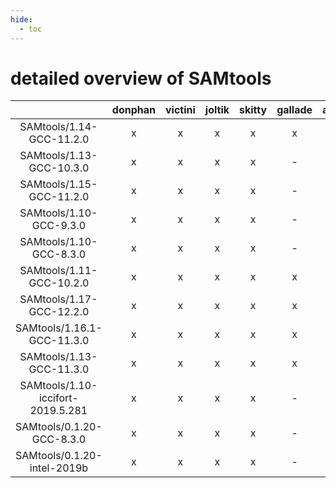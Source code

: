 ```yaml
---
hide:
  - toc
---
```


detailed overview of SAMtools
=============================

| |donphan|victini|joltik|skitty|gallade|accelgor|swalot|doduo|
| :---: | :---: | :---: | :---: | :---: | :---: | :---: | :---: | :---: |
|SAMtools/1.14-GCC-11.2.0|x|x|x|x|x|x|x|x|
|SAMtools/1.13-GCC-10.3.0|x|x|x|x|-|x|x|x|
|SAMtools/1.15-GCC-11.2.0|x|x|x|x|-|x|x|x|
|SAMtools/1.10-GCC-9.3.0|x|x|x|x|-|-|x|x|
|SAMtools/1.10-GCC-8.3.0|x|x|x|x|-|-|x|x|
|SAMtools/1.11-GCC-10.2.0|x|x|x|x|x|x|x|x|
|SAMtools/1.17-GCC-12.2.0|x|x|x|x|x|x|x|x|
|SAMtools/1.16.1-GCC-11.3.0|x|x|x|x|x|x|x|x|
|SAMtools/1.13-GCC-11.3.0|x|x|x|x|x|x|x|x|
|SAMtools/1.10-iccifort-2019.5.281|x|x|x|x|-|-|-|x|
|SAMtools/0.1.20-GCC-8.3.0|x|x|x|x|-|-|-|x|
|SAMtools/0.1.20-intel-2019b|x|x|x|x|-|-|-|x|
